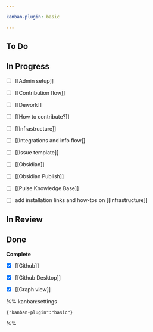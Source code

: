 ```yaml
---

kanban-plugin: basic

---
```


## To Do



## In Progress

- [ ] [[Admin setup]]
- [ ] [[Contribution flow]]
- [ ] [[Dework]]
- [ ] [[How to contribute?]]
- [ ] [[Infrastructure]]
- [ ] [[Integrations and info flow]]
- [ ] [[Issue template]]
- [ ] [[Obsidian]]
- [ ] [[Obsidian Publish]]
- [ ] [[Pulse Knowledge Base]]
- [ ] add installation links and how-tos on [[Infrastructure]]


## In Review



## Done

**Complete**
- [x] [[Github]]
- [x] [[Github Desktop]]
- [x] [[Graph view]]




%% kanban:settings
```
{"kanban-plugin":"basic"}
```
%%